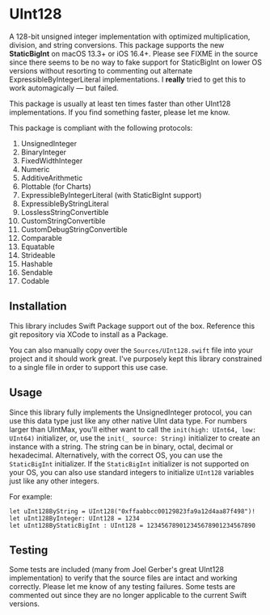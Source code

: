 # UInt128

A 128-bit unsigned integer implementation with optimized multiplication, division, and string conversions.
This package supports the new **StaticBigInt** on macOS 13.3+ or iOS 16.4+. Please see FIXME in the source
since there seems to be no way to fake support for StaticBigInt on lower OS versions without resorting to
commenting out alternate ExpressibleByIntegerLiteral implementations. 
I **really** tried to get this to work automagically — but failed.

This package is usually at least ten times faster than other UInt128 implementations.
If you find something faster, please let me know.

This package is compliant with the following protocols:

1. UnsignedInteger
2. BinaryInteger
3. FixedWidthInteger
4. Numeric
4. AdditiveArithmetic
9. Plottable (for Charts)
5. ExpressibleByIntegerLiteral (with StaticBigInt support)
6. ExpressibleByStringLiteral
6. LosslessStringConvertible
7. CustomStringConvertible
7. CustomDebugStringConvertible
8. Comparable
9. Equatable
9. Strideable
10. Hashable
11. Sendable
12. Codable

## Installation
This library includes Swift Package support out of the box.
Reference this git repository via XCode to install as a Package.

You can also manually copy over the `Sources/UInt128.swift` file into your project
and it should work great. I've purposely kept this library constrained to a
single file in order to support this use case.

## Usage
Since this library fully implements the UnsignedInteger protocol, you can use
this data type just like any other native UInt data type. For numbers larger
than UIntMax, you'll either want to call the `init(high: UInt64, low: UInt64)` 
initializer, or, use the `init(_ source: String)` initializer to
create an instance with a string.  The string can be in binary, octal, decimal
or hexadecimal.  Alternatively, with the correct OS, you can use the `StaticBigInt`
initializer. If the `StaticBigInt` initializer is not supported on your OS, you
can also use standard integers to initialize `UInt128` variables just like any
other integers.

For example:

    let uInt128ByString = UInt128("0xffaabbcc00129823fa9a12d4aa87f498")!
    let uInt128ByInteger: UInt128 = 1234
    let uInt128ByStaticBigInt : UInt128 = 123456789012345678901234567890

## Testing
Some tests are included (many from Joel Gerber's great UInt128 implementation)
to verify that the source files are intact and working correctly.  Please
let me know of any testing failures.  Some tests are commented out since
they are no longer applicable to the current Swift versions.

